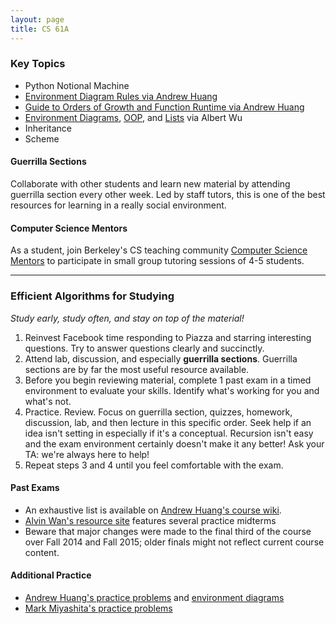 ```yaml
---
layout: page
title: CS 61A
---
```


### Key Topics
- Python Notional Machine
- [Environment Diagram Rules via Andrew Huang](environment-diagrams)
- [Guide to Orders of Growth and Function Runtime via Andrew Huang](https://docs.google.com/document/d/1TxfKmM3MlH032hjSUh92I0kQDVcvmitTSzYObGMr8Bk/edit)
- [Environment Diagrams](http://albertwu.org/cs61a/notes/environments.html), [OOP](http://albertwu.org/cs61a/notes/oop.html), and [Lists](http://albertwu.org/cs61a/notes/indexing.html) via Albert Wu
- Inheritance
- Scheme

#### Guerrilla Sections
Collaborate with other students and learn new material by attending guerrilla section every other week. Led by staff tutors, this is one of the best resources for learning in a really social environment.

#### Computer Science Mentors
As a student, join Berkeley's CS teaching community [Computer Science Mentors](http://csmentors.berkeley.edu/) to participate in small group tutoring sessions of 4-5 students.

- - - -

### Efficient Algorithms for Studying

*Study early, study often, and stay on top of the material!*

1. Reinvest Facebook time responding to Piazza and starring interesting questions. Try to answer questions clearly and succinctly.
2. Attend lab, discussion, and especially **guerrilla sections**. Guerrilla sections are by far the most useful resource available.
3. Before you begin reviewing material, complete 1 past exam in a timed environment to evaluate your skills. Identify what's working for you and what's not.
4. Practice. Review. Focus on guerrilla section, quizzes, homework, discussion, lab, and then lecture in this specific order. Seek help if an idea isn't setting in especially if it's a conceptual. Recursion isn't easy and the exam environment certainly doesn't make it any better! Ask your TA: we're always here to help!
5. Repeat steps 3 and 4 until you feel comfortable with the exam.

#### Past Exams
- An exhaustive list is available on [Andrew Huang's course wiki](https://www.ocf.berkeley.edu/~shidi/cs61a/wiki/Past_exams).
- [Alvin Wan's resource site](http://alvinwan.com/cs61a/) features several practice midterms
- Beware that major changes were made to the final third of the course over Fall 2014 and Fall 2015; older finals might not reflect current course content.

#### Additional Practice
- [Andrew Huang's practice problems](https://www.ocf.berkeley.edu/~shidi/cs61a/wiki/Practice_problems) and [environment diagrams](https://drive.google.com/a/berkeley.edu/file/d/0B9f1uNGYHmJ9UW8zZzREQmFtRU0/view)
- [Mark Miyashita's practice problems](http://markmiyashita.com/cs61a/practice/)
